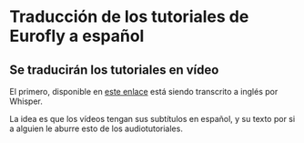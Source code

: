 # Traducción de los tutoriales de Eurofly a español

## Se traducirán los tutoriales en vídeo 

El primero, disponible en [este enlace](https://www.youtube.com/watch?v=OczrC6C6now) está siendo transcrito a inglés por Whisper.

La idea es que los vídeos tengan sus subtítulos en español, y su texto por si a alguien le aburre esto de los audiotutoriales.